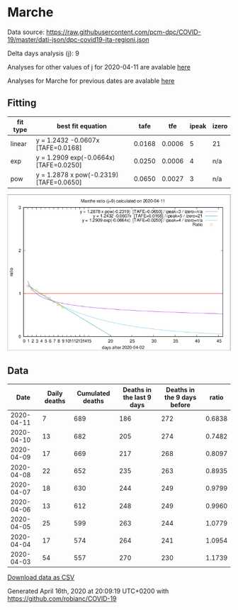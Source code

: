 # Marche

Data source: https://raw.githubusercontent.com/pcm-dpc/COVID-19/master/dati-json/dpc-covid19-ita-regioni.json

Delta days analysis (j): 9

Analyses for other values of j for 2020-04-11 are avalable [here](../2020-04-11/README.md)

Analyses for Marche for previous dates are avalable [here](../README.md)

## Fitting 
|fit type|best fit equation|tafe|tfe|ipeak|izero|
|-------|-----|--------|------|---|---|
|linear|y = 1.2432 -0.0607x  [TAFE=0.0168]|0.0168|0.0006|5|21|
|exp|y = 1.2909 exp(-0.0664x)  [TAFE=0.0250]|0.0250|0.0006|4|n/a|
|pow|y = 1.2878 x pow(-0.2319)  [TAFE=0.0650]|0.0650|0.0027|3|n/a|

![Plot](COVID-19_marche_j9_2020-04-11.png)

## Data
|Date|Daily deaths|Cumulated deaths|Deaths in the last 9 days|Deaths in the 9 days before|ratio|
|----|----------|-----------|-------|--------------------|-----|
|2020-04-11|7|689|186|272|0.6838|
|2020-04-10|13|682|205|274|0.7482|
|2020-04-09|17|669|217|268|0.8097|
|2020-04-08|22|652|235|263|0.8935|
|2020-04-07|18|630|244|249|0.9799|
|2020-04-06|13|612|248|249|0.9960|
|2020-04-05|25|599|263|244|1.0779|
|2020-04-04|17|574|264|241|1.0954|
|2020-04-03|54|557|270|230|1.1739|

[Download data as CSV](COVID-19_marche_j9_2020-04-11.csv)

Generated April 16th, 2020 at 20:09:19 UTC+0200 with https://github.com/robianc/COVID-19
